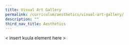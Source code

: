 ```yaml
---
title: Visual Art Gallery
permalink: /curriculum/aesthetics/visual-art-gallery/
description: ""
third_nav_title: Aesthetics
---
```

< insert kuula element here >
